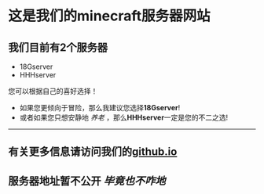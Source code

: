 # 这是我们的minecraft服务器网站

## 我们目前有2个服务器

- 18Gserver
- HHHserver

您可以根据自己的喜好选择！

- 如果您更倾向于冒险，那么我建议您选择**18Gserver**!  
- 或者如果您只想安静地 *养老* ，那么**HHHserver**一定是您的不二之选!  

***

## 有关更多信息请访问我们的[github.io](https://hhhawa.github.io/ "做的不咋样别喷了")

## 服务器地址暂不公开 *毕竟也不咋地*
